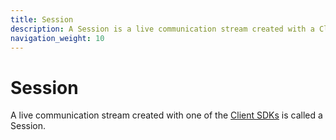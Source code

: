 ```yaml
---
title: Session
description: A Session is a live communication stream created with a Client SDK.
navigation_weight: 10
---
```


# Session

A live communication stream created with one of the [Client SDKs](/client-sdk/overview) is called a Session.
